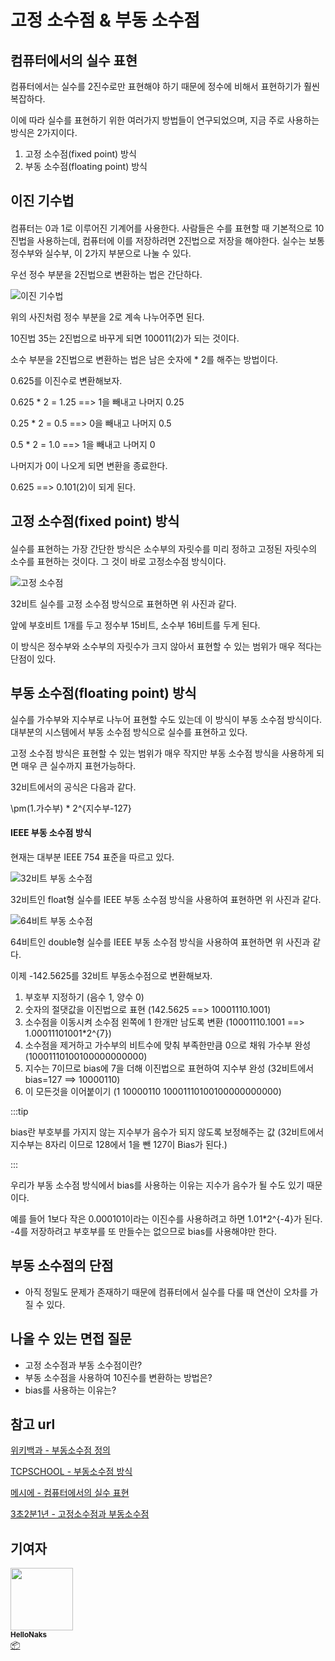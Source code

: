 # 고정 소수점 & 부동 소수점



## 컴퓨터에서의 실수 표현

컴퓨터에서는 실수를 2진수로만 표현해야 하기 때문에 정수에 비해서 표현하기가 훨씬 복잡하다.

이에 따라 실수를 표현하기 위한 여러가지 방법들이 연구되었으며, 지금 주로 사용하는 방식은 2가지이다.

1. 고정 소수점(fixed point) 방식
2. 부동 소수점(floating point) 방식



## 이진 기수법

#### 

컴퓨터는 0과 1로 이루어진 기계어를 사용한다. 사람들은 수를 표현할 때 기본적으로 10진법을 사용하는데, 컴퓨터에 이를 저장하려면 2진법으로 저장을 해야한다. 실수는 보통 정수부와 실수부, 이 2가지 부분으로 나눌 수 있다.

우선 정수 부분을 2진법으로 변환하는 법은 간단하다.

![이진 기수법](/img/computer_architecture_and_OS/fixedPoint_floatingPoint/binary_integer.png)

위의 사진처럼 정수 부분을 2로 계속 나누어주면 된다.

10진법 35는 2진법으로 바꾸게 되면 100011(2)가 되는 것이다.

소수 부분을 2진법으로 변환하는 법은 남은 숫자에 * 2를 해주는 방법이다.



0.625를 이진수로 변환해보자.

0.625 * 2 = 1.25 ==> 1을 빼내고 나머지 0.25

0.25 * 2 = 0.5 ==> 0을 빼내고 나머지 0.5

0.5 * 2 = 1.0 ==> 1을 빼내고 나머지 0

나머지가 0이 나오게 되면 변환을 종료한다.

0.625 ==> 0.101(2)이 되게 된다.



## 고정 소수점(fixed point) 방식

#### 

실수를 표현하는 가장 간단한 방식은 소수부의 자릿수를 미리 정하고 고정된 자릿수의 소수를 표현하는 것이다. 그 것이 바로 고정소수점 방식이다.

![고정 소수점](/img/computer_architecture_and_OS/fixedPoint_floatingPoint/fixed_point.png)



32비트 실수를 고정 소수점 방식으로 표현하면 위 사진과 같다.

앞에 부호비트 1개를 두고 정수부 15비트, 소수부 16비트를 두게 된다.

이 방식은 정수부와 소수부의 자릿수가 크지 않아서 표현할 수 있는 범위가 매우 적다는 단점이 있다.



## 부동 소수점(floating point) 방식

실수를 가수부와 지수부로 나누어 표현할 수도 있는데 이 방식이 부동 소수점 방식이다. 대부분의 시스템에서 부동 소수점 방식으로 실수를 표현하고 있다.

고정 소수점 방식은 표현할 수 있는 범위가 매우 작지만 부동 소수점 방식을 사용하게 되면 매우 큰 실수까지 표현가능하다.

32비트에서의 공식은 다음과 같다.

\pm(1.가수부) * 2^{지수부-127}



#### IEEE 부동 소수점 방식

현재는 대부분 IEEE 754 표준을 따르고 있다.

![32비트 부동 소수점](/img/computer_architecture_and_OS/fixedPoint_floatingPoint/floating_point.png)

32비트인 float형 실수를 IEEE 부동 소수점 방식을 사용하여 표현하면 위 사진과 같다.

![64비트 부동 소수점](/img/computer_architecture_and_OS/fixedPoint_floatingPoint/floating_point2.png)

64비트인 double형 실수를 IEEE 부동 소수점 방식을 사용하여 표현하면 위 사진과 같다.

이제 -142.5625를 32비트 부동소수점으로 변환해보자.

1. 부호부 지정하기 (음수 1, 양수 0)
2. 숫자의 절댓값을 이진법으로 표현 (142.5625 ==> 10001110.1001)
3. 소수점을 이동시켜 소수점 왼쪽에 1 한개만 남도록 변환 (10001110.1001 ==> 1.00011101001*2^{7})
4. 소수점을 제거하고 가수부의 비트수에 맞춰 부족한만큼 0으로 채워 가수부 완성 (10001110100100000000000)
5. 지수는 7이므로 bias에 7을 더해 이진법으로 표현하여 지수부 완성 (32비트에서 bias=127 ==> 10000110)
6. 이 모든것을 이어붙이기 (1 10000110 10001110100100000000000)

:::tip

bias란 부호부를 가지지 않는 지수부가 음수가 되지 않도록 보정해주는 값 (32비트에서 지수부는 8자리 이므로 128에서 1을 뺀 127이 Bias가 된다.)

:::

우리가 부동 소수점 방식에서 bias를 사용하는 이유는 지수가 음수가 될 수도 있기 때문이다.

예를 들어 1보다 작은 0.000101이라는 이진수를 사용하려고 하면 1.01*2^{-4}가 된다. -4를 저장하려고 부호부를 또 만들수는 없으므로 bias를 사용해야만 한다.



## 부동 소수점의 단점

- 아직 정밀도 문제가 존재하기 때문에 컴퓨터에서 실수를 다룰 때 연산이 오차를 가질 수 있다.



## 나올 수 있는 면접 질문

- 고정 소수점과 부동 소수점이란?
- 부동 소수점을 사용하여 10진수를 변환하는 방법은?
- bias를 사용하는 이유는?



## 참고 url

[위키백과 - 부동소수점 정의](https://ko.wikipedia.org/wiki/%EB%B6%80%EB%8F%99%EC%86%8C%EC%88%98%EC%A0%90)

[TCPSCHOOL - 부동소수점 방식](https://tcpschool.com/cpp/cpp_datatype_floatingPointNumber)

[메시에 - 컴퓨터에서의 실수 표현](https://gsmesie692.tistory.com/94)

[3초2분1년 - 고정소수점과 부동소수점](https://hoodymong.tistory.com/50)



## 기여자


 <td align="center"><a href="https://github.com/HelloNaks"><img src="https://avatars.githubusercontent.com/u/49478141?v=4?s=100" width="100px;" alt=""/><br /><sub><b>HelloNaks</b></sub></a><br /><a href="#platform-HelloNaks" title="Packaging/porting to new platform">📦</a></td>